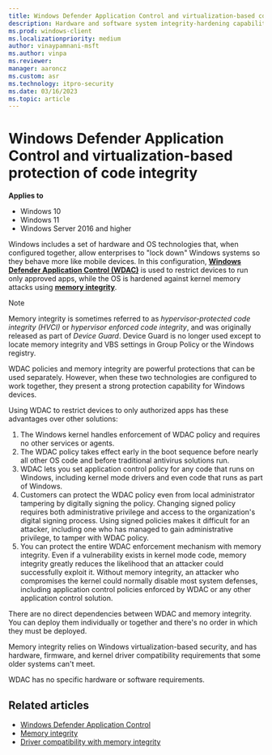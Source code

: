 ```yaml
---
title: Windows Defender Application Control and virtualization-based code integrity
description: Hardware and software system integrity-hardening capabilities that can be deployed separately or in combination with Windows Defender Application Control (WDAC).
ms.prod: windows-client
ms.localizationpriority: medium
author: vinaypamnani-msft
ms.author: vinpa
ms.reviewer: 
manager: aaroncz
ms.custom: asr
ms.technology: itpro-security
ms.date: 03/16/2023
ms.topic: article
---
```


# Windows Defender Application Control and virtualization-based protection of code integrity

**Applies to**

- Windows 10
- Windows 11
- Windows Server 2016 and higher

Windows includes a set of hardware and OS technologies that, when configured together, allow enterprises to "lock down" Windows systems so they behave more like mobile devices. In this configuration, [**Windows Defender Application Control (WDAC)**](/windows/security/threat-protection/windows-defender-application-control/windows-defender-application-control) is used to restrict devices to run only approved apps, while the OS is hardened against kernel memory attacks using [**memory integrity**](enable-virtualization-based-protection-of-code-integrity.md).

> [!NOTE]
> Memory integrity is sometimes referred to as *hypervisor-protected code integrity (HVCI)* or *hypervisor enforced code integrity*, and was originally released as part of *Device Guard*. Device Guard is no longer used except to locate memory integrity and VBS settings in Group Policy or the Windows registry.

WDAC policies and memory integrity are powerful protections that can be used separately. However, when these two technologies are configured to work together, they present a strong protection capability for Windows devices.  

Using WDAC to restrict devices to only authorized apps has these advantages over other solutions:

1. The Windows kernel handles enforcement of WDAC policy and requires no other services or agents.
2. The WDAC policy takes effect early in the boot sequence before nearly all other OS code and before traditional antivirus solutions run.
3. WDAC lets you set application control policy for any code that runs on Windows, including kernel mode drivers and even code that runs as part of Windows.
4. Customers can protect the WDAC policy even from local administrator tampering by digitally signing the policy. Changing signed policy requires both administrative privilege and access to the organization's digital signing process. Using signed policies makes it difficult for an attacker, including one who has managed to gain administrative privilege, to tamper with WDAC policy.
5. You can protect the entire WDAC enforcement mechanism with memory integrity. Even if a vulnerability exists in kernel mode code, memory integrity greatly reduces the likelihood that an attacker could successfully exploit it. Without memory integrity, an attacker who compromises the kernel could normally disable most system defenses, including application control policies enforced by WDAC or any other application control solution.

There are no direct dependencies between WDAC and memory integrity. You can deploy them individually or together and there's no order in which they must be deployed.

Memory integrity relies on Windows virtualization-based security, and has hardware, firmware, and kernel driver compatibility requirements that some older systems can't meet.

WDAC has no specific hardware or software requirements.

## Related articles

- [Windows Defender Application Control](../windows-defender-application-control/windows-defender-application-control.md)
- [Memory integrity](enable-virtualization-based-protection-of-code-integrity.md)
- [Driver compatibility with memory integrity](https://techcommunity.microsoft.com/t5/windows-hardware-certification/driver-compatibility-with-device-guard-in-windows-10/ba-p/364865)
